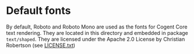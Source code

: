 # Default fonts

By default, Roboto and Roboto Mono are used as the fonts for Cogent Core text rendering. They are located in this directory and embedded in package `text/shaped`. They are licensed under the Apache 2.0 License by Christian Robertson (see [LICENSE.txt](LICENSE.txt))
